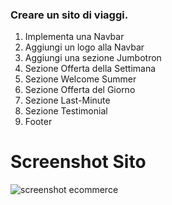 ### Creare  un  sito di viaggi.

1. Implementa una Navbar
2. Aggiungi un logo alla Navbar
3. Aggiungi una sezione Jumbotron
4. Sezione Offerta della Settimana
5. Sezione Welcome Summer
6. Sezione Offerta del Giorno
7. Sezione Last-Minute
8. Sezione Testimonial
9. Footer


# Screenshot Sito

![screenshot ecommerce](assets/schermata.png)
